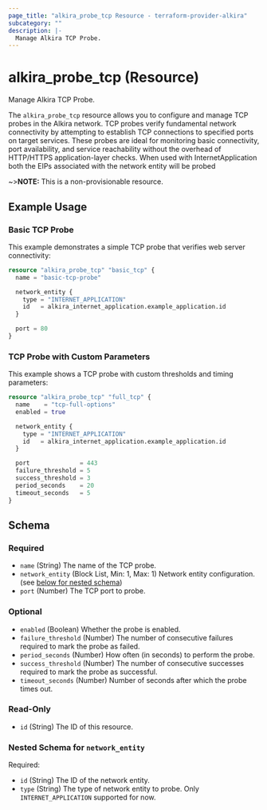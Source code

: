 ```yaml
---
page_title: "alkira_probe_tcp Resource - terraform-provider-alkira"
subcategory: ""
description: |-
  Manage Alkira TCP Probe.
---
```


# alkira_probe_tcp (Resource)

Manage Alkira TCP Probe.

The `alkira_probe_tcp` resource allows you to configure and manage TCP probes in the Alkira network. 
TCP probes verify fundamental network connectivity by attempting to establish TCP connections to 
specified ports on target services. These probes are ideal for monitoring basic connectivity, port availability, 
and service reachability without the overhead of HTTP/HTTPS application-layer checks.
When used with InternetApplication both the EIPs associated with the network entity will be probed


~>**NOTE:**   This is a non-provisionable resource.

## Example Usage

### Basic TCP Probe
This example demonstrates a simple TCP probe that verifies web server connectivity:
```terraform
resource "alkira_probe_tcp" "basic_tcp" {
  name = "basic-tcp-probe"

  network_entity {
    type = "INTERNET_APPLICATION"
    id   = alkira_internet_application.example_application.id
  }

  port = 80
}
```

### TCP Probe with Custom Parameters
This example shows a TCP probe with custom thresholds and timing parameters:
```terraform
resource "alkira_probe_tcp" "full_tcp" {
  name    = "tcp-full-options"
  enabled = true

  network_entity {
    type = "INTERNET_APPLICATION"
    id   = alkira_internet_application.example_application.id
  }

  port              = 443
  failure_threshold = 5
  success_threshold = 3
  period_seconds    = 20
  timeout_seconds   = 5
}
``` 
<!-- schema generated by tfplugindocs -->
## Schema

### Required

- `name` (String) The name of the TCP probe.
- `network_entity` (Block List, Min: 1, Max: 1) Network entity configuration. (see [below for nested schema](#nestedblock--network_entity))
- `port` (Number) The TCP port to probe.

### Optional

- `enabled` (Boolean) Whether the probe is enabled.
- `failure_threshold` (Number) The number of consecutive failures required to mark the probe as failed.
- `period_seconds` (Number) How often (in seconds) to perform the probe.
- `success_threshold` (Number) The number of consecutive successes required to mark the probe as successful.
- `timeout_seconds` (Number) Number of seconds after which the probe times out.

### Read-Only

- `id` (String) The ID of this resource.

<a id="nestedblock--network_entity"></a>
### Nested Schema for `network_entity`

Required:

- `id` (String) The ID of the network entity.
- `type` (String) The type of network entity to probe. Only `INTERNET_APPLICATION` supported for now.


